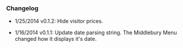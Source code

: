### Changelog

 - 1/25/2014 v0.1.2: Hide visitor prices.

 - 1/16/2014 v0.1.1: Update date parsing string.  The Middlebury Menu changed how it displays it's date.
